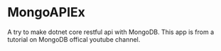 # MongoAPIEx

A try to make dotnet core restful api with MongoDB.
This app is from a tutorial on MongoDB offical youtube channel.
